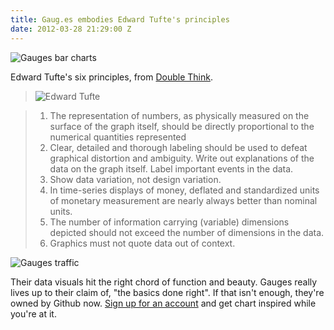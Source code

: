 ```yaml
---
title: Gaug.es embodies Edward Tufte's principles
date: 2012-03-28 21:29:00 Z
---
```


![Gauges bar charts](https://get.gaug.es/assets/4e8497fddabe9d365700ed40/overview.jpg)

Edward Tufte's six principles, from [Double Think](https://thedoublethink.com/2009/08/tufte%E2%80%99s-principles-for-visualizing-quantitative-information/).

> ![Edward Tufte](https://img.freebase.com/api/trans/image_thumb/en/edward_tufte_jpg?maxheight=510&mode=fit&maxwidth=510)

> 1.  The representation of numbers, as physically measured on the surface of the graph itself, should be directly proportional to the numerical quantities represented
> 2.  Clear, detailed and thorough labeling should be used to defeat graphical distortion and ambiguity. Write out explanations of the data on the graph itself. Label important events in the data.
> 3.  Show data variation, not design variation.
> 4.  In time-series displays of money, deflated and standardized units of monetary measurement are nearly always better than nominal units.
> 5.  The number of information carrying (variable) dimensions depicted should not exceed the number of dimensions in the data.
> 6.  Graphics must not quote data out of context.

![Gauges traffic](https://get.gaug.es/assets/4dee3a62dabe9d08f500067b/where_from.jpg)

Their data visuals hit the right chord of function and beauty. Gauges really lives up to their claim of, "the basics done right". If that isn't enough, they're owned by Github now. [Sign up for an account](https://get.gaug.es/) and get chart inspired while you're at it.
